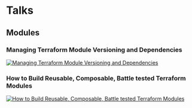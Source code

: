 # Talks

## Modules

### Managing Terraform Module Versioning and Dependencies

[![Managing Terraform Module Versioning and Dependencies](http://img.youtube.com/vi/oplrdq9Tzrw/0.jpg)](http://www.youtube.com/watch?v=oplrdq9Tzrw "Managing Terraform Module Versioning and Dependencies")

### How to Build Reusable, Composable, Battle tested Terraform Modules

[![How to Build Reusable, Composable, Battle tested Terraform Modules](http://img.youtube.com/vi/LVgP63BkhKQ/0.jpg)](http://www.youtube.com/watch?v=LVgP63BkhKQ "How to Build Reusable, Composable, Battle tested Terraform Modules")
